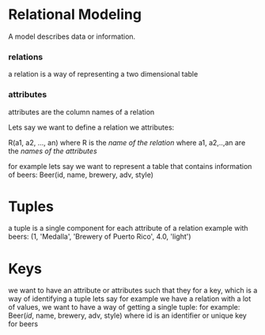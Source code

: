 # Relational Modeling

A model describes data or information.

### relations
a relation is a way of representing a two dimensional table
### attributes
attributes are the column names of a relation

Lets say we want to define a relation we attributes:

R(a1, a2, ..., an)
where R is the *name of the relation*
where a1, a2,..,an are the *names of the attributes*

for example lets say we want to represent a table that contains information of beers:
Beer(id, name, brewery, adv, style)


# Tuples
a tuple is a single component for each attribute of a relation
example with beers:
(1, 'Medalla', 'Brewery of Puerto Rico', 4.0, 'light')


# Keys
we want to have an attribute or attributes such that they for a key, which is a way of identifying a tuple
lets say for example we have a relation with a lot of values, we want to have a way of getting a single tuple:
for example:
Beer(*id*, name, brewery, adv, style)
where id is an identifier or unique key for beers 
